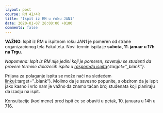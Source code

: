 ```yaml
---
layout: post
course: RM 4I/4R
title: "Ispit iz RM u roku JAN1"
date: 2020-01-07 20:00:00 +0100
comments: false
---
```


**VAŽNO**: Ispit iz RM u ispitnom roku JAN1 je pomeren od strane organizacionog tela Fakulteta.
Novi termin ispita je **subota, 11. januar u 17h na Trgu**.

*Napomena: Ispit iz RM nije jedini koji je pomeren, savetuju se studenti da provere termine dolazećih 
ispita u [rasporedu ispita](http://poincare.matf.bg.ac.rs/~kmiljan/raspored/RASPORED_ISPITA_JAN_1920.pdf){:target="_blank"}.*


Prijava za polaganje ispita se može naći na sledećem [linku](https://forms.gle/1mtgiATMnm39vsys6){:target="_blank"}. 
Molimo da je savesno popunite, s obzirom da je ispit jako kasno i vrlo nam je važno da znamo tačan broj studenata koji 
planiraju da izadju na ispit.


Konsultacije (kod mene) pred ispit će se obaviti u petak, 10. januara u 14h u 716.